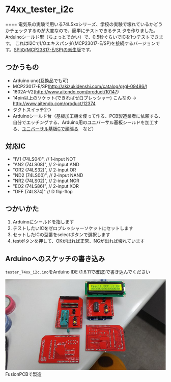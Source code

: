 # 74xx_tester_i2c
====
電気系の実験で用いる74LSxxシリーズ、学校の実験で壊れているかどうかチェックするのが大変なので、簡単にテストできるテス
タを作りました。
Arduinoシールド型（ちょっとでかい）で、0.5秒ぐらいでICを1つテストできます。
これはI2CでI/Oエキスパンダ(MCP23017-E/SP)を接続するバージョンです。[SPIの(MCP23S17-E/SP)の派生版](https://github.com/iwax2/74xx_tester_spi "74xx_tester_spi")です。

## つかうもの
* Arduino uno(互換品でも可)
* MCP23017-E/SP(<http://akizukidenshi.com/catalog/g/gI-09486/>)
* 1602A-V2(<http://www.aitendo.com/product/10147>)
* 14pin以上のソケット(できればゼロプレッシャー) こんなの -> <http://www.aitendo.com/product/12374>
* タクトスイッチ2つ
* Arduinoシールド台（基板加工機を使って作る、PCB製造業者に依頼する、自分でエッチングする、Arduino用のユニバーサル基板シールドを加工する、[ユニバーサル](http://diary-kuzenikike.blogspot.jp/2010/03/arduino.html "Arduino用のユニバーサル基板をつくる")[基板Cで頑張る](http://memo.tank.jp/archives/1182 "頑丈な自作プロトシールド")　など）

## 対応IC
*  "IV1 (74LS04)", // 1-input NOT
*  "AN2 (74LS08)", // 2-input AND
*  "OR2 (74LS32)", // 2-input OR
*  "ND2 (74LS00)", // 2-input NAND
*  "NR2 (74LS02)", // 2-input NOR
*  "EO2 (74LS86)", // 2-input XOR
*  "DFF (74LS74)"  // D flip-flop

## つかいかた
1. Arduinoにシールドを指します
2. テストしたいICをゼロプレッシャーソケットにセットします
3. セットしたICの型番をselectボタンで選択します
4. testボタンを押して、OKが出れば正常、NGが出れば壊れています

## Arduinoへのスケッチの書き込み
`tester_74xx_i2c.ino`をArduino IDE (1.6.11で確認)で書き込んでください

![加工した基板の例](/img/kiban.jpg)  
FusionPCBで製造
